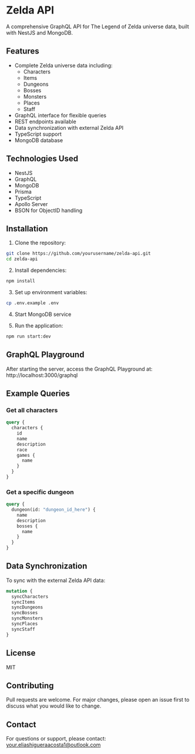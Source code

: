 # Zelda API

A comprehensive GraphQL API for The Legend of Zelda universe data, built with NestJS and MongoDB.

## Features

- Complete Zelda universe data including:
  - Characters
  - Items
  - Dungeons
  - Bosses
  - Monsters
  - Places
  - Staff
- GraphQL interface for flexible queries
- REST endpoints available
- Data synchronization with external Zelda API
- TypeScript support
- MongoDB database

## Technologies Used

- NestJS
- GraphQL
- MongoDB
- Prisma
- TypeScript
- Apollo Server
- BSON for ObjectID handling

## Installation

1. Clone the repository:
```bash
git clone https://github.com/yourusername/zelda-api.git
cd zelda-api
```

2. Install dependencies:
```bash
npm install
 ```

3. Set up environment variables:
```bash
cp .env.example .env
 ```

4. Start MongoDB service

5. Run the application:
```bash
npm run start:dev
 ```

## GraphQL Playground
After starting the server, access the GraphQL Playground at: http://localhost:3000/graphql

## Example Queries

### Get all characters
```graphql
query {
  characters {
    id
    name
    description
    race
    games {
      name
    }
  }
}
 ```

### Get a specific dungeon
```graphql
query {
  dungeon(id: "dungeon_id_here") {
    name
    description
    bosses {
      name
    }
  }
}
 ```

## Data Synchronization
To sync with the external Zelda API data:

```graphql
mutation {
  syncCharacters
  syncItems
  syncDungeons
  syncBosses
  syncMonsters
  syncPlaces
  syncStaff
}
 ```

## License
MIT

## Contributing
Pull requests are welcome. For major changes, please open an issue first to discuss what you would like to change.

## Contact
For questions or support, please contact: your.eliashigueraacosta1@outlook.com
